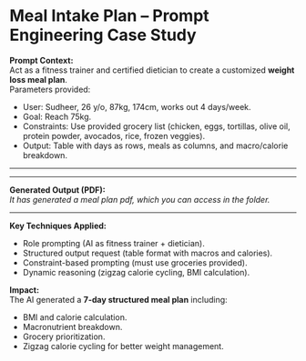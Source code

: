 # Meal Intake Plan – Prompt Engineering Case Study

**Prompt Context:**  
Act as a fitness trainer and certified dietician to create a customized **weight loss meal plan**.  
Parameters provided:  
- User: Sudheer, 26 y/o, 87kg, 174cm, works out 4 days/week.  
- Goal: Reach 75kg.  
- Constraints: Use provided grocery list (chicken, eggs, tortillas, olive oil, protein powder, avocados, rice, frozen veggies).  
- Output: Table with days as rows, meals as columns, and macro/calorie breakdown.  


---


---

**Generated Output (PDF):**  
*It has generated a meal plan pdf, which you can access in the folder.*

---

**Key Techniques Applied:**  
- Role prompting (AI as fitness trainer + dietician).  
- Structured output request (table format with macros and calories).  
- Constraint-based prompting (must use groceries provided).  
- Dynamic reasoning (zigzag calorie cycling, BMI calculation).  

**Impact:**  
The AI generated a **7-day structured meal plan** including:  
- BMI and calorie calculation.  
- Macronutrient breakdown.  
- Grocery prioritization.  
- Zigzag calorie cycling for better weight management.




